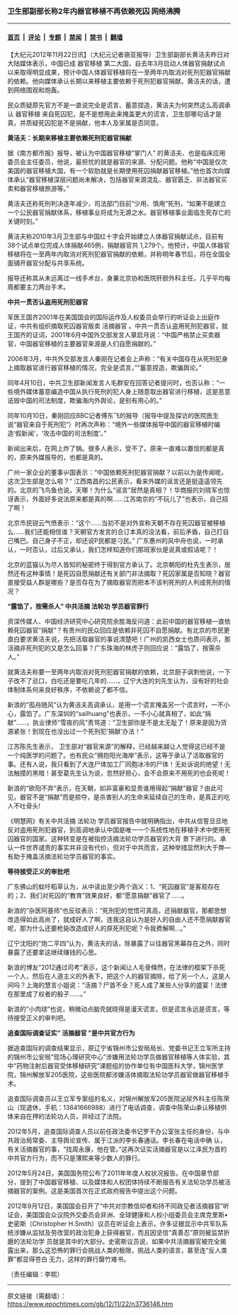 ### 卫生部副部长称2年内器官移植不再依赖死囚 网络沸腾

---

#### [首页](../../../..?n3736146) &nbsp;|&nbsp; [评论](../../../../../epoch-comment?n3736146) &nbsp;|&nbsp; [专题](../../../../../epoch-special?n3736146) &nbsp;|&nbsp; [禁闻](../../../../../epoch-news?n3736146) &nbsp;|&nbsp; [禁书](../../../../../books?n3736146) &nbsp;|&nbsp; [翻墙](https://github.com/gfw-breaker/nogfw/blob/master/README.md?n3736146)


<div class="post_content" id="artbody" itemprop="articleBody">
 <!-- article content begin -->
 <p>
  【大纪元2012年11月22日讯】（大纪元记者骆亚报导）卫生部副部长黄洁夫昨日对大陆媒体表示，中国已成
  <ok href="https://www.epochtimes.com/gb/tag/%E5%99%A8%E5%AE%98%E7%A7%BB%E6%A4%8D.html">
   器官移植
  </ok>
  第二大国，自去年3月启动人体器官捐献试点以来取得明显成果，预计中国人体器官移植将在一至两年内取消对死刑犯器官捐献的依赖。他向媒体承认长期以来移植主要依赖于死刑犯器官捐献。黄洁夫的话，遭到网络围观和炮轰。
 </p>
 <p>
  民众质疑原先官方不是一直说完全是谎言、蓄意捏造，黄洁夫为何突然这么高调承认
  <ok href="https://www.epochtimes.com/gb/tag/%E5%99%A8%E5%AE%98%E7%A7%BB%E6%A4%8D.html">
   器官移植
  </ok>
  来自死囚犯，是不是想用此来掩盖更大的谎言，卫生部哪句话才是真，并质疑死囚犯是不是捐献，他本人及家属是否同意。
 </p>
 <p>
  <b>
   黄洁夫：长期来移植主要依赖死刑犯器官捐献
  </b>
 </p>
 <p>
  据《南方都市报》报导，被认为中国器官移植“掌门人” 的黄洁夫、也是临床应用委员会主任委员，他说，最担忧的就是器官的来源、分配问题。他称“中国是仅次美国的器官移植大国，有一个软肋就是长期使用死囚捐献器官移植。”他也首次向媒体承认“器官移植深层问题尚未解决，包括器官来源混乱、器官匮乏、非法器官买卖和器官移植旅游等。”
 </p>
 <p>
  黄洁夫还称死刑判决逐年减少，司法部门目前“少用、慎用”死刑，“如果不能建立一个公民器官捐献体系，移植事业将成为无源之水。器官移植事业面临生死存亡的关键时刻。”
 </p>
 <p>
  黄洁夫称2010年3月卫生部与中国红十字会开始建立人体器官捐献试点，目前有38个试点单位完成人体捐献465例，捐献器官共 1,279个。他预计，中国人体器官移植将在一至两年内取消对死刑犯器官捐献的依赖，并称明年春节后，将在全国全面铺开器官分配与共享系统。
 </p>
 <p>
  报导还称其从未远离过一线手术台，身兼北京协和医院肝胆外科主任，几乎平均每周都要主刀两台手术。
 </p>
 <p>
  <b>
   中共一贯否认盗用死刑犯器官
  </b>
 </p>
 <p>
  军医王国齐2001年在美国国会的国际运作及人权委员会举行的听证会上出庭作证，中共有组织摘取死囚器官贩卖
  <ok href="https://www.epochtimes.com/gb/tag/%E6%B4%BB%E6%91%98%E5%99%A8%E5%AE%98.html">
   活摘器官
  </ok>
  。中共一贯否认盗用死刑犯器官，就王国齐的证词，2001年6月中国外交部发言人章启月说：“中国严格禁止买卖器官，中国器官移植的主要器官来源是人们自愿捐献的。”
 </p>
 <p>
  2006年3月，中共外交部发言人秦刚在记者会上声称：“有关中国存在从死刑犯身上摘取器官进行器官移植的情况，完全是谎言，”“蓄意捏造，欺骗舆论。”
 </p>
 <p>
  同年4月10日，中共卫生部新闻发言人毛群安在回答记者提问时，也否认称：“一些境外媒体蓄意编造中国从执行死刑的犯人身上随意取出器官进行移植，这是恶意诋毁中国的司法制度，欺骗海内外舆论，是别有用心的。”
 </p>
 <p>
  同年10月10日，秦刚回应BBC记者傅东飞的报导（报导中提及探访的医院医生说“器官来自于死刑犯”）时再次声称：“境外一些媒体报导中国的器官移植时编造‘假新闻’，‘攻击中国的司法制度’。”
 </p>
 <p>
  新闻出来后，在网上炸了锅。很多人表示，受不了。原来一直难以置信的都是真的，原来外媒报导的，也都是真的。
 </p>
 <p>
  广州一家企业的董事屮国表示：“中国依赖死刑犯器官捐献？以前以为是传闻呢，这次卫生部是怎么啦？” 江西南昌的公民表示，看来外媒的谣言还是挺遥遥领先的。北京的飞鸟鱼也说，天哪！为什么“谣言”居然是真相？！华商报的刘晓军也惊讶表示，外面好多说法原来都是真的啊……江苏南京的“不玩儿了”也表示，自己招了啊！
 </p>
 <p>
  北京市民锐云气愤表示：“这个……当初不是对外宣称天朝不存在死囚器官被移植么……我们还能相信谁？天朝官方发言的合订本真的没法看，前后矛盾，自己打自己嘴巴。自己身子不正，却还说P民都是刁民。” 广东惠州的风中舟也说，一时承认，一时否认，过后又承认，我们怎样知道你们那班家伙是说真或假话呢？！
 </p>
 <p>
  北京的蓝猫认为尽人皆知的秘密终于得到官方承认了。北京朝阳的杜先生表示，居然还有这种事情！是死囚自愿捐献还有关部门非法摘取？死囚家属是否知晓？器官直接受益人群是哪些？是否存在为了摘取器官而把本不该判死刑的人判成死刑的情况？
 </p>
 <p>
  <b>
   “露馅了，按需杀人” 中共活摘
   <ok href="https://www.epochtimes.com/gb/tag/%E6%B3%95%E8%BD%AE%E5%8A%9F.html">
    法轮功
   </ok>
   学员器官罪行
  </b>
 </p>
 <p>
  资深传媒人、中国经济研究中心研究院余胜海反问道：此前中国的器官移植一直依赖死囚器官“捐献”？有贵州的民众回应是依赖非死囚不自愿捐献。有北京的市民更直白要求黄洁夫说，先把活取器官的事说清楚吧！广州的凯西女士也质问表示，那活摘非死刑犯的又是怎么回事？广东珠海的林虎子则回应说：“露馅了，按需杀人。”
 </p>
 <p>
  就黄洁夫称要一至两年内取消对死刑犯器官捐献的依赖，北京厨子讽刺他说，一下子改不了忌口，白吃还是要吃几年的……，辽宁大连的刘先生认为，没有好的社会体制体系何来良好秩序，不依赖说了都不信。
 </p>
 <p>
  新浪的“孤舟随风”认为黄洁夫高调承认，是用一个谎言掩盖另一个谎言时，一不小心，露馅了。广东深圳的“sailhuang”也表示，一不小心就真相了，如此“捐献”……，执业律师“雪夜的风”责骂道：“卫生部你是不是太无耻了！原来是因为货源紧张！到现在也没出过一个死刑犯‘捐献’办法！”
 </p>
 <p>
  江苏陈先生表示， 卫生部对“器官来源”的解释，已经越来越让人觉得这已经不是一个纯医学的问题了。也有民众“拥抱阳光海岸”表示，这等于承认了活取器官的事。还有人说，我只看到了大连尸体加工厂同胞冰冷的尸体！无处诉说的绝望！无法触摸的黑暗！甚至葛先生认为说，忽然好担心，会不会原来不用死的也会死呢！
 </p>
 <p>
  新浪的“欧阳不弃”表示，在天朝，如非富豪和显贵谁用得起“捐献”器官？由此可见，器官不是“捐献”而是掠夺，是杀害别人的生命来延续自己的生命，是真正的吃人不吐骨头!
 </p>
 <p>
  《明慧网》有关中共活摘
  <ok href="https://www.epochtimes.com/gb/tag/%E6%B3%95%E8%BD%AE%E5%8A%9F.html">
   法轮功
  </ok>
  学员器官报告中就明确指出，中共从信誓旦旦地反对盗用死刑犯器官，到高调地承认中国是唯一一个系统性地在移植手术中使用死囚器官的国家。这种转变是在被指控活摘法轮功学员器官的大背 景下进行的。承认一件世界谴责的事实并非没有代价，但对于中共而言，这种举措显然利大于弊—有助于掩盖活摘法轮功学员器官的事实。
 </p>
 <p>
  <b>
   等待接受正义的审批吧
  </b>
 </p>
 <p>
  广东佛山的蚁吁稻草认为，从中读出至少两个涵义：1、“死囚器官”是客观存在的；2、我们对死囚的“教育”效果良好，都“愿意捐献”器官了……。
 </p>
 <p>
  新浪的“杂医阿基师”也反驳表示：“死刑犯的觉悟可真高，还捐献器官，那都思想改造得如此高尚了，就成好人了啊，连我这自认为是好人的自由人还不愿捐献器官呢，那为什么还要枪毙改造成好人的原死刑犯呢？令我费解啊…。”
 </p>
 <p>
  辽宁沈阳的“炮二平四”认为，黄洁夫的话，除暴露了以往器官黑幕存在之外，同时暴露了还要拿这继续赚钱的心思。
 </p>
 <p>
  新浪的博友“2012通过司考”表示，这个新闻让人毛骨倏然，在法律的框架下杀死一个人，然后在人道主义的外表下，把这个人的器官摘除，给了另一个人，这是人间吗？上海的慧言小姐说：“活摘？尸首不全？死人成了某些人分享的盛宴！法律在那里成了权者的骰子……。”
 </p>
 <p>
  新浪的“小肉球”也说，稍微动点脑壳就晓得是漫天谎言。但是谎言永远是谎言，等待接受正义的审判吧。
 </p>
 <p>
  <b>
   追查国际调查证实“
   <ok href="https://www.epochtimes.com/gb/tag/%E6%B4%BB%E6%91%98%E5%99%A8%E5%AE%98.html">
    活摘器官
   </ok>
   ”是中共官方行为
  </b>
 </p>
 <p>
  据追查国际的调查结果显示，原辽宁省锦州市公安局局长、党委书记王立军所主持的锦州市公安局“现场心理研究中心”涉嫌用法轮功学员做器官移植等人体实验，其中“药物注射后器官受体移植研究”课题组的协作单位有中国医科大学，锦州医学院，锦州解放军205医院，这些医院都涉嫌活体摘取法轮功学员器官做器官移植手术。
 </p>
 <p>
  追查国际调查员以王立军专案组的名义，对锦州解放军205医院泌尿外科主任陈荣山（现退休，手机：13841666988）进行了电话调查，调查中陈荣山承认移植供体来自在押的法轮功人员，并经过了法院。
 </p>
 <p>
  2012年5月，追查国际调查人员以前任政法委书记罗干办公室张主任的身份，与中共政治局常委、主导舆论宣传、属于江派的李长春通话。李长春在电话中确 认，有关活摘器官的事，“找周永康，他在管。”这再次证实活摘器官是以江泽民为首的中共官方行为，而不只是薄熙来等少数人的罪行。
 </p>
 <p>
  2012年5月24日，美国国务院公布了2011年年度人权状况报告。在中国章节部分，提到了中国器官移植、以及媒体和人权团体持续不断报告有关法轮功学员被活摘器官的案例。这是美国首次在正式政府报告中提出这个问题。
 </p>
 <p>
  2012年9月12日，美国国会召开了“中共对宗教信仰者和持不同政见者活摘器官”听证会，美国国会众议院外交委员会非洲、全球健康和人权小组委员会主席克里斯•史密斯（Christopher H.Smith）议员在听证会上表示，许多证据显示中共军队系统涉嫌从监狱及劳改营的政治犯身上获得器官，而且因坚信“真善忍”原则被监禁折磨的法轮功学 员就是其中的大部分。史密斯议员说，如果中共活摘器官被完全揭露出来，那么这恐怖的罪行会挑战人类的极限，挑战人类的语言，甚至连“反人类罪”都显得苍白 无力，这样的罪行罄竹难书。
 </p>
 <p>
  （责任编辑：李熙）
 </p>
 <!-- article content end -->
 <div id="below_article_ad">
 </div>
</div>


---

原文链接（需翻墙）：https://www.epochtimes.com/gb/12/11/22/n3736146.htm